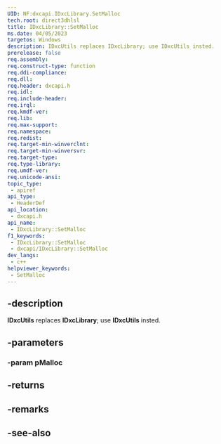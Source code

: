 ```yaml
---
UID: NF:dxcapi.IDxcLibrary.SetMalloc
tech.root: direct3dhlsl
title: IDxcLibrary::SetMalloc
ms.date: 04/05/2023
targetos: Windows
description: IDxcUtils replaces IDxcLibrary; use IDxcUtils insted.
prerelease: false
req.assembly: 
req.construct-type: function
req.ddi-compliance: 
req.dll: 
req.header: dxcapi.h
req.idl: 
req.include-header: 
req.irql: 
req.kmdf-ver: 
req.lib: 
req.max-support: 
req.namespace: 
req.redist: 
req.target-min-winverclnt: 
req.target-min-winversvr: 
req.target-type: 
req.type-library: 
req.umdf-ver: 
req.unicode-ansi: 
topic_type:
 - apiref
api_type:
 - HeaderDef
api_location:
 - dxcapi.h
api_name:
 - IDxcLibrary::SetMalloc
f1_keywords:
 - IDxcLibrary::SetMalloc
 - dxcapi/IDxcLibrary::SetMalloc
dev_langs:
 - c++
helpviewer_keywords:
 - SetMalloc
---
```


## -description

**IDxcUtils** replaces **IDxcLibrary**; use **IDxcUtils** insted.

## -parameters

### -param pMalloc

## -returns

## -remarks

## -see-also
